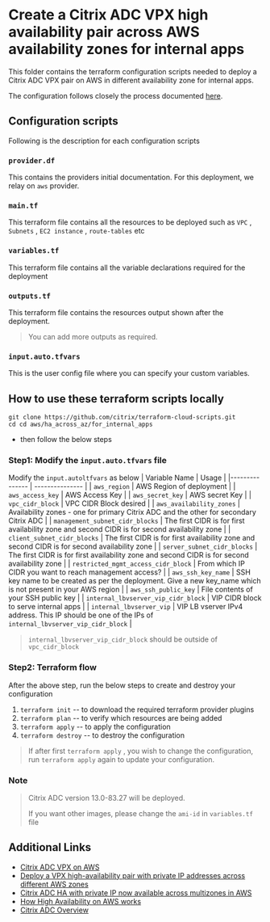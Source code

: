 # Create a Citrix ADC VPX high availability pair across AWS availability zones for internal apps

This folder contains the terraform configuration scripts needed to deploy a Citrix ADC VPX pair on AWS in different availability zone for internal apps.

The configuration follows closely the process documented [here](https://docs.citrix.com/en-us/citrix-adc/12-1/deploying-vpx/deploy-aws/high-availability-different-zones.html).

## Configuration scripts

Following is the description for each configuration scripts

### `provider.df`

This contains the providers initial documentation.
For this deployment, we relay on `aws` provider.

### `main.tf`

This terraform file contains all the resources to be deployed such as `VPC` , `Subnets` , `EC2 instance` , `route-tables` etc

### `variables.tf`

This terraform file contains all the variable declarations required for the deployment

### `outputs.tf`

This terraform file contains the resources output shown after the deployment.

> You can add more outputs as required.

### `input.auto.tfvars`

This is the user config file where you can specify your custom variables.

## How to use these terraform scripts locally

```
git clone https://github.com/citrix/terraform-cloud-scripts.git
cd cd aws/ha_across_az/for_internal_apps
```

* then follow the below steps

### Step1: Modify the `input.auto.tfvars` file

Modify the `input.autoltfvars` as below
| Variable Name   | Usage    |
|--------------- | --------------- |
| `aws_region` | AWS Region of deployment |
| `aws_access_key` | AWS Access Key |
| `aws_secret_key` | AWS secret Key |
| `vpc_cidr_block` | VPC CIDR Block desired |
| `aws_availability_zones` | Availability zones - one for primary Citrix ADC and the other for secondary Citrix ADC |
| `management_subnet_cidr_blocks` | The first CIDR is for first availability zone and second CIDR is for second availability zone |
| `client_subnet_cidr_blocks` | The first CIDR is for first availability zone and second CIDR is for second availability zone |
| `server_subnet_cidr_blocks` | The first CIDR is for first availability zone and second CIDR is for second availability zone |
| `restricted_mgmt_access_cidr_block` | From which IP CIDR you want to reach management access? |
| `aws_ssh_key_name` | SSH key name to be created as per the deployment. Give a new key_name which is not present in your AWS region |
| `aws_ssh_public_key` | File contents of your SSH public key |
| `internal_lbvserver_vip_cidr_block` | VIP CIDR block to serve internal apps |
| `internal_lbvserver_vip` | VIP LB vserver IPv4 address. This IP should be one of the IPs of `internal_lbvserver_vip_cidr_block` |

> `internal_lbvserver_vip_cidr_block` should be outside of `vpc_cidr_block`

### Step2: Terraform flow

After the above step, run the below steps to create and destroy your configuration

1. `terraform init` -- to download the required terraform provider plugins
2. `terraform plan` -- to verify which resources are being added
3. `terraform apply` -- to apply the configuration
4. `terraform destroy` -- to destroy the configuration

> If after first `terraform apply` , you wish to change the configuration, run `terraform apply` again to update your configuration.

### Note

> Citrix ADC version 13.0-83.27 will be deployed.
>
> If you want other images, please change the `ami-id` in `variables.tf` file

## Additional Links

* [Citrix ADC VPX on AWS](https://docs.citrix.com/en-us/citrix-adc/13/deploying-vpx/deploy-aws.html)
* [Deploy a VPX high-availability pair with private IP addresses across different AWS zones](https://docs.citrix.com/en-us/citrix-adc/current-release/deploying-vpx/deploy-aws/vpx-ha-pip-different-aws-zones.html)
* [Citrix ADC HA with private IP now available across multizones in AWS](https://www.citrix.com/blogs/2020/11/03/citrix-adc-ha-with-private-ip-now-available-across-multizones-in-aws/)
* [How High Availability on AWS works](https://docs.citrix.com/en-us/citrix-adc/13/deploying-vpx/deploy-aws/how-aws-ha-works.html)
* [Citrix ADC Overview](https://www.citrix.com/en-in/products/citrix-adc/)
